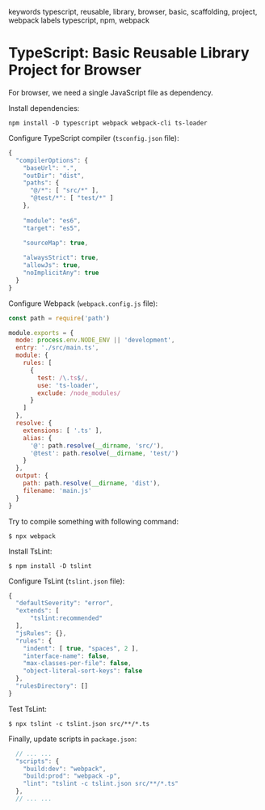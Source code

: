keywords typescript, reusable, library, browser, basic, scaffolding, project, webpack
labels typescript, npm, webpack

# TypeScript: Basic Reusable Library Project for Browser
For browser, we need a single JavaScript file as dependency.

Install dependencies:
```console
npm install -D typescript webpack webpack-cli ts-loader
```

Configure TypeScript compiler (`tsconfig.json` file):
```javascript
{
  "compilerOptions": {
    "baseUrl": ".",
    "outDir": "dist",
    "paths": {
      "@/*": [ "src/*" ],
      "@test/*": [ "test/*" ]
    },
    
    "module": "es6",
    "target": "es5",

    "sourceMap": true,
    
    "alwaysStrict": true,
    "allowJs": true,
    "noImplicitAny": true
  }
}
```

Configure Webpack (`webpack.config.js` file):
```javascript
const path = require('path')

module.exports = {
  mode: process.env.NODE_ENV || 'development',
  entry: './src/main.ts',
  module: {
    rules: [
      {
        test: /\.ts$/,
        use: 'ts-loader',
        exclude: /node_modules/
      }
    ]
  },
  resolve: {
    extensions: [ '.ts' ],
    alias: {
      '@': path.resolve(__dirname, 'src/'),
      '@test': path.resolve(__dirname, 'test/')
    }
  },
  output: {
    path: path.resolve(__dirname, 'dist'),
    filename: 'main.js'
  }
}
```

Try to compile something with following command:
```console
$ npx webpack
```

Install TsLint:
```console
$ npm install -D tslint
```

Configure TsLint (`tslint.json` file):
```javascript
{
  "defaultSeverity": "error",
  "extends": [
      "tslint:recommended"
  ],
  "jsRules": {},
  "rules": {
    "indent": [ true, "spaces", 2 ],
    "interface-name": false,
    "max-classes-per-file": false,
    "object-literal-sort-keys": false
  },
  "rulesDirectory": []
}
```

Test TsLint:
```console
$ npx tslint -c tslint.json src/**/*.ts
```

Finally, update scripts in `package.json`:
```javascript
  // ... ...
  "scripts": {
    "build:dev": "webpack",
    "build:prod": "webpack -p",
    "lint": "tslint -c tslint.json src/**/*.ts"
  },
  // ... ...
```

